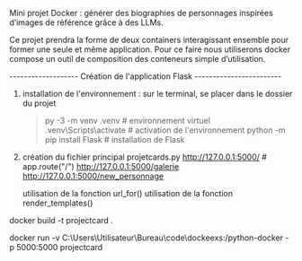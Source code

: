 Mini projet Docker : générer des biographies de personnages inspirées d’images de référence grâce à des LLMs.

Ce projet prendra la forme de deux containers interagissant ensemble pour former une seule et même application.  Pour ce faire nous utiliserons docker compose un outil de composition des conteneurs simple d’utilisation.

------------------- Création de l'application Flask ------------------------
1) installation de l'environnement :
    sur le terminal, se placer dans le dossier du projet
    >py -3 -m venv .venv                # environnement virtuel
    >.venv\Scripts\activate             # activation de l'environnement
    >python -m pip install Flask        # installation de Flask

2) création du fichier principal projetcards.py
    http://127.0.0.1:5000/                  # app.route("/")
    http://127.0.0.1:5000/galerie
    http://127.0.0.1:5000/new_personnage

    utilisation de la fonction url_for()
    utilisation de la fonction render_templates()
    

    

docker build -t projectcard .

docker run -v C:\Users\Utilisateur\Bureau\code\dockeexs:/python-docker -p 5000:5000 projectcard